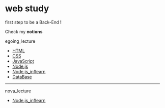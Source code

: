 <!-- Heading -->
# web study
first step to be a Back-End !


Check my **notions**


egoing_lecture  
* <a href="https://equatorial-dingo-69c.notion.site/web-1-HTML-d94a4766c9444ba3959901c0b37d5d09" target="_blank">HTML</a>
* <a href="https://equatorial-dingo-69c.notion.site/web-2-CSS-2786cf6bd2d447b3849b618341c2053f" target="_blank">CSS</a>
* <a href="https://equatorial-dingo-69c.notion.site/web-3-JavaScript-7ebb2d0eb3a6484287ee07210ec12b79" target="_blank">JavaScript</a>
* <a href="https://equatorial-dingo-69c.notion.site/_web-Node-js-509f936d3d29475694aefe05e103296e" target="_blank">Node.js</a>
* <a href="https://equatorial-dingo-69c.notion.site/_node-js_egoing-180b687487de4373a5cab42bb0de5857" target="_blank">Node.js_inflearn</a>
* <a href="https://equatorial-dingo-69c.notion.site/_Database-cd021426307a4666b6c1bfc539538cdb" target="_blank">DataBase</a>
---


nova_lecture
* <a href="(https://equatorial-dingo-69c.notion.site/_nodejs_nova-549fd7debf5c4af594952748b20f8b04" target="_blank">Node.js_inflearn</a>
